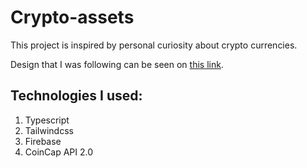# Crypto-assets

This project is inspired by personal curiosity about crypto currencies.

Design that I was following can be seen on [this link](https://www.figma.com/file/c4vg5W5oFSaGT9QgmgCxix/Crypto-Web-App-Dashboard-Design).

## Technologies I used:

1.  Typescript
2.  Tailwindcss
3.  Firebase
4.  CoinCap API 2.0
